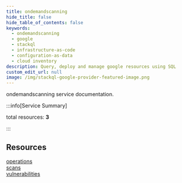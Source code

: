 ```yaml
---
title: ondemandscanning
hide_title: false
hide_table_of_contents: false
keywords:
  - ondemandscanning
  - google
  - stackql
  - infrastructure-as-code
  - configuration-as-data
  - cloud inventory
description: Query, deploy and manage google resources using SQL
custom_edit_url: null
image: /img/stackql-google-provider-featured-image.png
---
```


ondemandscanning service documentation.

:::info[Service Summary]

total resources: __3__  

:::

## Resources
<div class="row">
<div class="providerDocColumn">
<a href="/ondemandscanning/operations/">operations</a><br />
<a href="/ondemandscanning/scans/">scans</a>
</div>
<div class="providerDocColumn">
<a href="/ondemandscanning/vulnerabilities/">vulnerabilities</a>
</div>
</div>